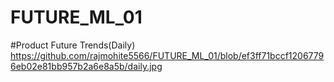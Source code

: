 # FUTURE_ML_01
#Product Future Trends(Daily)
https://github.com/rajmohite5566/FUTURE_ML_01/blob/ef3ff71bccf12067796eb02e81bb957b2a6e8a5b/daily.jpg
